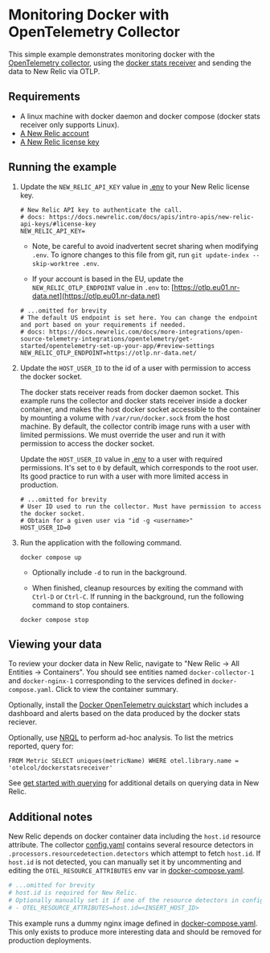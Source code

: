 # Monitoring Docker with OpenTelemetry Collector

This simple example demonstrates monitoring docker with the [OpenTelemetry collector](https://opentelemetry.io/docs/collector/), using the [docker stats receiver](https://github.com/open-telemetry/opentelemetry-collector-contrib/tree/main/receiver/dockerstatsreceiver) and sending the data to New Relic via OTLP.

## Requirements

* A linux machine with docker daemon and docker compose (docker stats receiver only supports Linux).
* [A New Relic account](https://one.newrelic.com/)
* [A New Relic license key](https://docs.newrelic.com/docs/apis/intro-apis/new-relic-api-keys/#license-key)

## Running the example

1. Update the `NEW_RELIC_API_KEY` value in [.env](./.env) to your New Relic license key.

    ```
    # New Relic API key to authenticate the call.
    # docs: https://docs.newrelic.com/docs/apis/intro-apis/new-relic-api-keys/#license-key
    NEW_RELIC_API_KEY=
    ```
   
    * Note, be careful to avoid inadvertent secret sharing when modifying `.env`. To ignore changes to this file from git, run `git update-index --skip-worktree .env`.

    * If your account is based in the EU, update the `NEW_RELIC_OTLP_ENDPOINT` value in `.env` to: [https://otlp.eu01.nr-data.net](https://otlp.eu01.nr-data.net)

    ```
    # ...omitted for brevity
    # The default US endpoint is set here. You can change the endpoint and port based on your requirements if needed.
    # docs: https://docs.newrelic.com/docs/more-integrations/open-source-telemetry-integrations/opentelemetry/get-started/opentelemetry-set-up-your-app/#review-settings
    NEW_RELIC_OTLP_ENDPOINT=https://otlp.nr-data.net/
    ```

2. Update the `HOST_USER_ID` to the id of a user with permission to access the docker socket.

   The docker stats receiver reads from docker daemon socket. This example runs the collector and docker stats receiver inside a docker container, and makes the host docker socket accessible to the container by mounting a volume with `/var/run/docker.sock` from the host machine. By default, the collector contrib image runs with a user with limited permissions. We must override the user and run it with permission to access the docker socket.

   Update the `HOST_USER_ID` value in [.env](./.env) to a user with required permissions. It's set to `0` by default, which corresponds to the root user. Its good practice to run with a user with more limited access in production.

    ```
    # ...omitted for brevity
    # User ID used to run the collector. Must have permission to access the docker socket.
    # Obtain for a given user via "id -g <username>"
    HOST_USER_ID=0
    ```

3. Run the application with the following command.

    ```shell
    docker compose up
    ```
   
   * Optionally include `-d` to run in the background.
   
   * When finished, cleanup resources by exiting the command with `Ctrl-D` or `Ctrl-C`. If running in the background, run the following command to stop containers.

   ```shell
   docker compose stop
   ```

## Viewing your data

To review your docker data in New Relic, navigate to "New Relic -> All Entities -> Containers". You should see entities named `docker-collector-1` and `docker-nginx-1` corresponding to the services defined in `docker-compose.yaml`. Click to view the container summary.

Optionally, install the [Docker OpenTelemetry quickstart](https://newrelic.com/instant-observability/docker-otel) which includes a dashboard and alerts based on the data produced by the docker stats reciever.

Optionally, use [NRQL](https://docs.newrelic.com/docs/query-your-data/explore-query-data/get-started/introduction-querying-new-relic-data/) to perform ad-hoc analysis. To list the metrics reported, query for:

```
FROM Metric SELECT uniques(metricName) WHERE otel.library.name = 'otelcol/dockerstatsreceiver'
```

See [get started with querying](https://docs.newrelic.com/docs/query-your-data/explore-query-data/get-started/introduction-querying-new-relic-data/) for additional details on querying data in New Relic.

## Additional notes

New Relic depends on docker container data including the `host.id` resource attribute. The collector [config.yaml](./config.yaml) contains several resource detectors in `.processors.resourcedetection.detectors` which attempt to fetch `host.id`. If `host.id` is not detected, you can manually set it by uncommenting and editing the `OTEL_RESOURCE_ATTRIBUTES` env var in [docker-compose.yaml](./docker-compose.yaml).

```yaml
# ...omitted for brevity
# host.id is required for New Relic.
# Optionally manually set it if one of the resource detectors in config.yaml is unable to identify it.
# - OTEL_RESOURCE_ATTRIBUTES=host.id=<INSERT_HOST_ID>
```

This example runs a dummy nginx image defined in [docker-compose.yaml](./docker-compose.yaml). This only exists to produce more interesting data and should be removed for production deployments.
